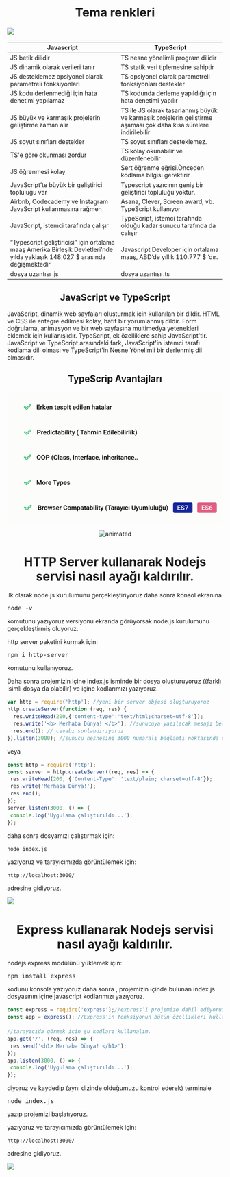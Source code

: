 <h1 align="center">Tema renkleri</h1>

![](https://github.com/esehitoglu/1.-odev/blob/main/figures/typescript-javascript.png)

Javascript  | TypeScript
------------- | -------------
JS betik dilidir  | TS nesne yönelimli program dilidir
JS dinamik olarak verileri tanır  | TS statik veri tiplemesine sahiptir 
JS desteklemez opsiyonel olarak parametreli fonksiyonları | TS opsiyonel olarak parametreli fonksiyonları destekler
JS kodu derlenmediği için hata denetimi yapılamaz | TS kodunda derleme yapıldığı için hata denetimi yapılır
JS büyük ve karmaşık projelerin geliştirme zaman alır | TS ile JS olarak tasarlanmış büyük ve karmaşık projelerin geliştirme aşaması çok daha kısa sürelere indirilebilir
JS soyut sınıfları destekler | TS soyut sınıfları desteklemez.
TS'e göre okunması zordur | TS kolay okunabilir ve düzenlenebilir
JS öğrenmesi kolay | Sert öğrenme eğrisi.Önceden kodlama bilgisi gerektirir
JavaScript’te büyük bir geliştirici topluluğu var | Typescript yazıcının geniş bir geliştirici topluluğu yoktur.
Airbnb, Codecademy ve Instagram JavaScript kullanmasına rağmen | Asana, Clever, Screen award, vb. TypeScript kullanıyor
JavaScript, istemci tarafında çalışır |TypeScript, istemci tarafında olduğu kadar sunucu tarafında da çalışır
“Typescript geliştiricisi” için ortalama maaş Amerika Birleşik Devletleri’nde yılda yaklaşık 148.027 $ arasında değişmektedir | Javascript Developer için ortalama maaş, ABD’de yıllık 110.777 $ ‘dır.
dosya uzantısı .js | dosya uzantısı .ts

<h2 align="center">JavaScript ve TypeScript</h2>
JavaScript, dinamik web sayfaları oluşturmak için kullanılan bir dildir. HTML ve CSS ile entegre edilmesi kolay, hafif bir yorumlanmış dildir. Form doğrulama, animasyon ve bir web sayfasına multimedya yetenekleri eklemek için kullanışlıdır. TypeScript, ek özelliklere sahip JavaScript'tir. JavaScript ve TypeScript arasındaki fark, JavaScript'in istemci tarafı kodlama dili olması ve TypeScript'in Nesne Yönelimli bir derlenmiş dil olmasıdır.

<h2 align="center">TypeScrip Avantajları</h2>
<p align="center">
  <img src="https://github.com/A101-Node-js-TypeScript-Bootcamp/a101-bootcamp-odev1-esehitoglu/blob/main/figures/screenshot_20220112_220824.png" alt="animated" />
</p>
<p align="center">
  <img src="https://github.com/esehitoglu/1.-odev/blob/main/figures/09f3f48adf2719c5.jpeg" alt="animated" />
</p>


<h1 align="center">HTTP Server kullanarak Nodejs servisi nasıl ayağı kaldırılır.</h1>

ilk olarak node.js kurulumunu gerçekleştiriyoruz daha sonra konsol ekranına <pre>node -v </pre>
komutunu yazıyoruz versiyonu ekranda görüyorsak node.js kurulumunu gerçekleştirmiş oluyoruz. 

http server paketini kurmak için:
 <pre>npm i http-server </pre> komutunu kullanıyoruz.

Daha sonra projemizin içine index.js isminde bir dosya oluşturuyoruz ((farklı isimli dosya da olabilir) ve içine kodlarımızı yazıyoruz.

```javascript
var http = require('http'); //yeni bir server objesi oluşturuyoruz
http.createServer(function (req, res) {
  res.writeHead(200,{'content-type':'text/html;charset=utf-8'});
  res.write('<b> Merhaba Dünya! </b>'); //sunucuya yazılacak mesajı belirliyoruz
  res.end(); // cevabı sonlandırıyoruz
}).listen(3000); //sunucu nesnesini 3000 numaralı bağlantı noktasında dinler
```

veya 

```javascript
const http = require('http');
const server = http.createServer((req, res) => {
 res.writeHead(200, {'Content-Type': 'text/plain; charset=utf-8'}); 
 res.write('Merhaba Dünya!');
 res.end();
});
server.listen(3000, () => {
 console.log('Uygulama çalıştırıldı...');
});
```

daha sonra dosyamızı çalıştırmak için:
```node
node index.js
```
yazıyoruz ve tarayıcımızda görüntülemek için:

```
http://localhost:3000/
```
adresine gidiyoruz.

![](https://github.com/esehitoglu/1.-odev/blob/main/figures/screenshot_20220109_173431.png)

<h1 align="center">Express kullanarak Nodejs servisi nasıl ayağı kaldırılır.</h1>

nodejs express modülünü yüklemek için:
<pre>
npm install express
</pre>
kodunu konsola yazıyoruz daha sonra , projemizin içinde bulunan index.js dosyasının içine javascript kodlarımızı yazıyoruz.

```javascript
const express = require('express');//express’i projemize dahil ediyoruz.
const app = express(); //Express’in fonksiyonun bütün özellikleri kullanabilmek için şu kodu yazıyoruz.

//tarayıcıda görmek için şu kodları kullanalım.
app.get('/', (req, res) => {
 res.send('<h1> Merhaba Dünya! </h1>');
});
app.listen(3000, () => {
 console.log('Uygulama çalıştırıldı...');
});
```

diyoruz ve kaydedip (aynı dizinde olduğumuzu kontrol ederek) terminale 

<pre>
node index.js </pre>

yazıp projemizi başlatıyoruz.

yazıyoruz ve tarayıcımızda görüntülemek için:

```
http://localhost:3000/
```
adresine gidiyoruz.

![](https://github.com/esehitoglu/1.-odev/blob/main/figures/screenshot_20220109_173431.png)


